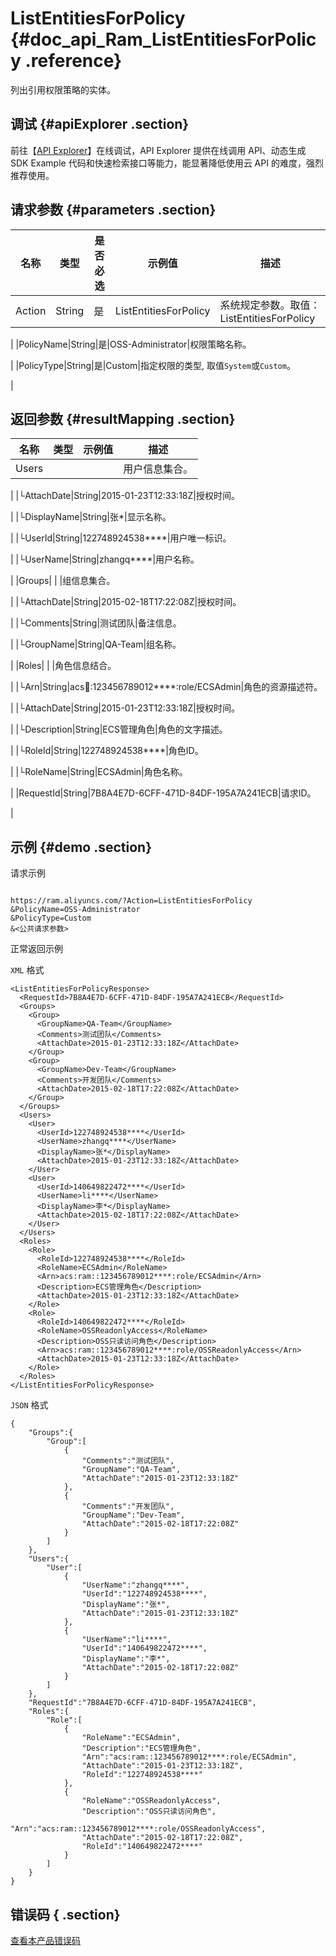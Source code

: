 # ListEntitiesForPolicy {#doc_api_Ram_ListEntitiesForPolicy .reference}

列出引用权限策略的实体。

## 调试 {#apiExplorer .section}

前往【[API Explorer](https://api.aliyun.com/#product=Ram&api=ListEntitiesForPolicy)】在线调试，API Explorer 提供在线调用 API、动态生成 SDK Example 代码和快速检索接口等能力，能显著降低使用云 API 的难度，强烈推荐使用。

## 请求参数 {#parameters .section}

|名称|类型|是否必选|示例值|描述|
|--|--|----|---|--|
|Action|String|是|ListEntitiesForPolicy|系统规定参数。取值：ListEntitiesForPolicy

 |
|PolicyName|String|是|OSS-Administrator|权限策略名称。

 |
|PolicyType|String|是|Custom|指定权限的类型, 取值`System`或`Custom`。

 |

## 返回参数 {#resultMapping .section}

|名称|类型|示例值|描述|
|--|--|---|--|
|Users| | |用户信息集合。

 |
|└AttachDate|String|2015-01-23T12:33:18Z|授权时间。

 |
|└DisplayName|String|张\*|显示名称。

 |
|└UserId|String|122748924538\*\*\*\*|用户唯一标识。

 |
|└UserName|String|zhangq\*\*\*\*|用户名称。

 |
|Groups| | |组信息集合。

 |
|└AttachDate|String|2015-02-18T17:22:08Z|授权时间。

 |
|└Comments|String|测试团队|备注信息。

 |
|└GroupName|String|QA-Team|组名称。

 |
|Roles| | |角色信息结合。

 |
|└Arn|String|acs:ram::123456789012\*\*\*\*:role/ECSAdmin|角色的资源描述符。

 |
|└AttachDate|String|2015-01-23T12:33:18Z|授权时间。

 |
|└Description|String|ECS管理角色|角色的文字描述。

 |
|└RoleId|String|122748924538\*\*\*\*|角色ID。

 |
|└RoleName|String|ECSAdmin|角色名称。

 |
|RequestId|String|7B8A4E7D-6CFF-471D-84DF-195A7A241ECB|请求ID。

 |

## 示例 {#demo .section}

请求示例

``` {#request_demo}

https://ram.aliyuncs.com/?Action=ListEntitiesForPolicy
&PolicyName=OSS-Administrator
&PolicyType=Custom
&<公共请求参数>

```

正常返回示例

`XML` 格式

``` {#xml_return_success_demo}
<ListEntitiesForPolicyResponse>
  <RequestId>7B8A4E7D-6CFF-471D-84DF-195A7A241ECB</RequestId>
  <Groups>
    <Group>
      <GroupName>QA-Team</GroupName>
      <Comments>测试团队</Comments>
      <AttachDate>2015-01-23T12:33:18Z</AttachDate>
    </Group>
    <Group>
      <GroupName>Dev-Team</GroupName>
      <Comments>开发团队</Comments>
      <AttachDate>2015-02-18T17:22:08Z</AttachDate>
    </Group>
  </Groups>
  <Users>
    <User>
      <UserId>122748924538****</UserId>
      <UserName>zhangq****</UserName>
      <DisplayName>张*</DisplayName>
      <AttachDate>2015-01-23T12:33:18Z</AttachDate>
    </User>
    <User>
      <UserId>140649822472****</UserId>
      <UserName>li****</UserName>
      <DisplayName>李*</DisplayName>
      <AttachDate>2015-02-18T17:22:08Z</AttachDate>
    </User>
  </Users>
  <Roles>
    <Role>
      <RoleId>122748924538****</RoleId>
      <RoleName>ECSAdmin</RoleName>
      <Arn>acs:ram::123456789012****:role/ECSAdmin</Arn>
      <Description>ECS管理角色</Description>
      <AttachDate>2015-01-23T12:33:18Z</AttachDate>
    </Role>
    <Role>
      <RoleId>140649822472****</RoleId>
      <RoleName>OSSReadonlyAccess</RoleName>
      <Description>OSS只读访问角色</Description>
      <Arn>acs:ram::123456789012****:role/OSSReadonlyAccess</Arn>
      <AttachDate>2015-01-23T12:33:18Z</AttachDate>
    </Role>
  </Roles>
</ListEntitiesForPolicyResponse>

```

`JSON` 格式

``` {#json_return_success_demo}
{
	"Groups":{
		"Group":[
			{
				"Comments":"测试团队",
				"GroupName":"QA-Team",
				"AttachDate":"2015-01-23T12:33:18Z"
			},
			{
				"Comments":"开发团队",
				"GroupName":"Dev-Team",
				"AttachDate":"2015-02-18T17:22:08Z"
			}
		]
	},
	"Users":{
		"User":[
			{
				"UserName":"zhangq****",
				"UserId":"122748924538****",
				"DisplayName":"张*",
				"AttachDate":"2015-01-23T12:33:18Z"
			},
			{
				"UserName":"li****",
				"UserId":"140649822472****",
				"DisplayName":"李*",
				"AttachDate":"2015-02-18T17:22:08Z"
			}
		]
	},
	"RequestId":"7B8A4E7D-6CFF-471D-84DF-195A7A241ECB",
	"Roles":{
		"Role":[
			{
				"RoleName":"ECSAdmin",
				"Description":"ECS管理角色",
				"Arn":"acs:ram::123456789012****:role/ECSAdmin",
				"AttachDate":"2015-01-23T12:33:18Z",
				"RoleId":"122748924538****"
			},
			{
				"RoleName":"OSSReadonlyAccess",
				"Description":"OSS只读访问角色",
				"Arn":"acs:ram::123456789012****:role/OSSReadonlyAccess",
				"AttachDate":"2015-02-18T17:22:08Z",
				"RoleId":"140649822472****"
			}
		]
	}
}
```

## 错误码 { .section}

[查看本产品错误码](https://error-center.aliyun.com/status/product/Ram)

